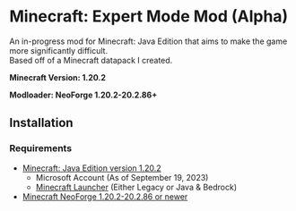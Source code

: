 # Minecraft: Expert Mode Mod (Alpha)
An in-progress mod for Minecraft: Java Edition that aims to make the game more significantly difficult.<br>
Based off of a Minecraft datapack I created.

<b>Minecraft Version: 1.20.2</b>

<b>Modloader: NeoForge 1.20.2-20.2.86+</b>

## Installation
### Requirements
- [Minecraft: Java Edition version 1.20.2](https://www.minecraft.net/)
    - Microsoft Account (As of September 19, 2023)
    - [Minecraft Launcher](https://www.minecraft.net/download) (Either Legacy or Java & Bedrock)
- [Minecraft NeoForge 1.20.2-20.2.86 or newer](https://projects.neoforged.net/neoforged/neoforge)